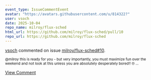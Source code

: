 ```yaml
---
event_type: IssueCommentEvent
avatar: "https://avatars.githubusercontent.com/u/814322?"
user: vsoch
date: 2025-10-04
repo_name: milroy/flux-sched
html_url: https://github.com/milroy/flux-sched/pull/10
repo_url: https://github.com/milroy/flux-sched
---
```


<a href='https://github.com/vsoch' target='_blank'>vsoch</a> commented on issue <a href='https://github.com/milroy/flux-sched/pull/10' target='_blank'>milroy/flux-sched#10</a>.

<small>@milroy this is ready for you - but very importantly, you must maximize fun over the weekend and not look at this unless you are absolutely desperately bored!! :nerd_face: ...</small>

<a href='https://github.com/milroy/flux-sched/pull/10' target='_blank'>View Comment</a>